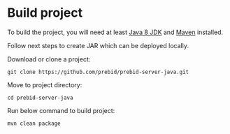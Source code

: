# Build project

To build the project, you will need at least
[Java 8 JDK](http://www.oracle.com/technetwork/java/javase/downloads/index.html)
and [Maven](https://maven.apache.org/) installed.

Follow next steps to create JAR which can be deployed locally. 

Download or clone a project:
```
git clone https://github.com/prebid/prebid-server-java.git
```

Move to project directory:
```
cd prebid-server-java
```

Run below command to build project:
```
mvn clean package
```
